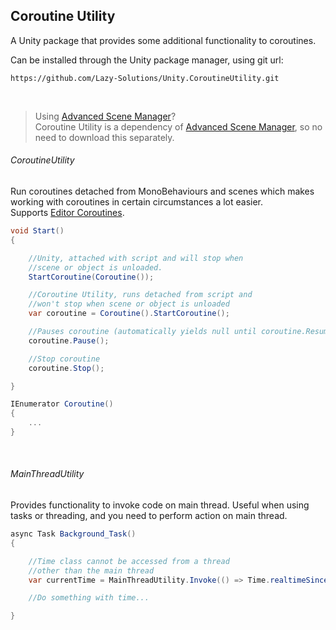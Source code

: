 ## Coroutine Utility

A Unity package that provides some additional functionality to coroutines.

Can be installed through the Unity package manager, using git url:
```
https://github.com/Lazy-Solutions/Unity.CoroutineUtility.git
```
</br>

> Using [Advanced Scene Manager](https://github.com/Lazy-Solutions/AdvancedSceneManager)?\
> Coroutine Utility is a dependency of [Advanced Scene Manager](https://github.com/Lazy-Solutions/AdvancedSceneManager), so no need to download this separately.

###### CoroutineUtility
Run coroutines detached from MonoBehaviours and scenes which makes working with coroutines in certain circumstances a lot easier.\
Supports [Editor Coroutines](https://docs.unity3d.com/Manual/com.unity.editorcoroutines.html).

```csharp
void Start()
{

    //Unity, attached with script and will stop when
    //scene or object is unloaded.
    StartCoroutine(Coroutine());

    //Coroutine Utility, runs detached from script and
    //won't stop when scene or object is unloaded
    var coroutine = Coroutine().StartCoroutine();

    //Pauses coroutine (automatically yields null until coroutine.Resume() is called)
    coroutine.Pause();

    //Stop coroutine
    coroutine.Stop();

}

IEnumerator Coroutine()
{
    ...
}
```
</br>

###### MainThreadUtility
Provides functionality to invoke code on main thread. Useful when using tasks or threading, and you need to perform action on main thread.

```csharp
async Task Background_Task()
{

    //Time class cannot be accessed from a thread
    //other than the main thread
    var currentTime = MainThreadUtility.Invoke(() => Time.realtimeSinceStartup);

    //Do something with time...

}
```
